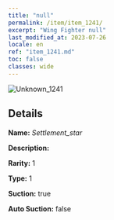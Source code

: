 ```yaml
---
title: "null"
permalink: /item/item_1241/
excerpt: "Wing Fighter null"
last_modified_at: 2023-07-26
locale: en
ref: "item_1241.md"
toc: false
classes: wide
---
```



 ![Unknown_1241](/images/item/Settlement_star_p.png)



## Details

 **Name:** *Settlement_star* 

 **Description:** 

 **Rarity:** 1 

 **Type:** 1 

 **Suction:** true 

 **Auto Suction:** false 


